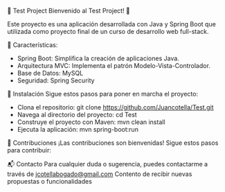 🚀 Test Project
Bienvenido al Test Project! 🎉

 Este proyecto es una aplicación desarrollada con Java y Spring Boot que utilizada como proyecto final de un curso de desarrollo web full-stack.


🌟 Características:

- Spring Boot: Simplifica la creación de aplicaciones Java.
- Arquitectura MVC: Implementa el patrón Modelo-Vista-Controlador.
- Base de Datos: MySQL
- Seguridad: Spring Security


🚀 Instalación
Sigue estos pasos para poner en marcha el proyecto:

- Clona el repositorio:
git clone https://github.com/Juancotella/Test.git
- Navega al directorio del proyecto:
cd Test
- Construye el proyecto con Maven:
mvn clean install
- Ejecuta la aplicación:
mvn spring-boot:run


🤝 Contribuciones
¡Las contribuciones son bienvenidas! Sigue estos pasos para contribuir:

📬 Contacto
Para cualquier duda o sugerencia, puedes contactarme a través de jcotellabogado@gmail.com
Contento de recibir nuevas propuestas o funcionalidades 
